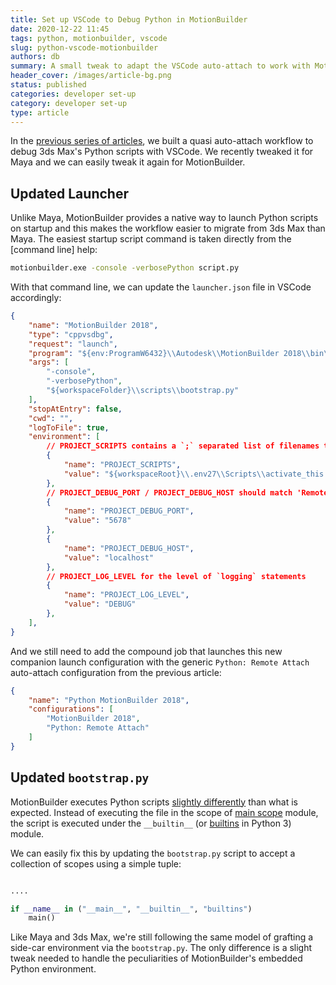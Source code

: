 ```yaml
---
title: Set up VSCode to Debug Python in MotionBuilder
date: 2020-12-22 11:45
tags: python, motionbuilder, vscode
slug: python-vscode-motionbuilder
authors: db
summary: A small tweak to adapt the VSCode auto-attach to work with MotionBuilder
header_cover: /images/article-bg.png
status: published
categories: developer set-up
category: developer set-up
type: article
---
```

<!--
spell-checker:ignore
-->
In the [previous series of articles], we built a quasi auto-attach workflow to debug 3ds Max's Python scripts with VSCode.  We recently tweaked it for Maya and we can easily tweak it again for MotionBuilder.

## Updated Launcher

Unlike Maya, MotionBuilder provides a native way to launch Python scripts on startup and this makes the workflow easier to migrate from 3ds Max than Maya.  The easiest startup script command is taken directly from the [command line] help:

```cmd
motionbuilder.exe -console -verbosePython script.py
```

With that command line, we can update the `launcher.json` file in VSCode accordingly:

```json
{
    "name": "MotionBuilder 2018",
    "type": "cppvsdbg",
    "request": "launch",
    "program": "${env:ProgramW6432}\\Autodesk\\MotionBuilder 2018\\bin\\x64\\motionbuilder.exe",
    "args": [
        "-console",
        "-verbosePython",
        "${workspaceFolder}\\scripts\\bootstrap.py"
    ],
    "stopAtEntry": false,
    "cwd": "",
    "logToFile": true,
    "environment": [
        // PROJECT_SCRIPTS contains a `;` separated list of filenames to run at startup in `bootstrap.py`
        {
            "name": "PROJECT_SCRIPTS",
            "value": "${workspaceRoot}\\.env27\\Scripts\\activate_this.py"
        },
        // PROJECT_DEBUG_PORT / PROJECT_DEBUG_HOST should match 'Remote Attach' below.
        {
            "name": "PROJECT_DEBUG_PORT",
            "value": "5678"
        },
        {
            "name": "PROJECT_DEBUG_HOST",
            "value": "localhost"
        },
        // PROJECT_LOG_LEVEL for the level of `logging` statements
        {
            "name": "PROJECT_LOG_LEVEL",
            "value": "DEBUG"
        },
    ],
}
```

And we still need to add the compound job that launches this new companion launch configuration with the generic `Python: Remote Attach` auto-attach configuration from the previous article:

```json
{
    "name": "Python MotionBuilder 2018",
    "configurations": [
        "MotionBuilder 2018",
        "Python: Remote Attach"
    ]
}
```

## Updated `bootstrap.py`

MotionBuilder executes Python scripts [slightly differently] than what is expected.  Instead of executing the file in the scope of [main scope] module, the script is executed under the `__builtin__` (or [builtins] in Python 3) module.

We can easily fix this by updating the `bootstrap.py` script to accept a collection of scopes using a simple tuple:

```python

....

if __name__ in ("__main__", "__builtin__", "builtins")
    main()
```

Like Maya and 3ds Max, we're still following the same model of grafting a side-car environment via the `bootstrap.py`.  The only difference is a slight tweak needed to handle the peculiarities of MotionBuilder's embedded Python environment.

[main scope]: https://docs.python.org/3/library/__main__.html
[builtins]: https://docs.python.org/3/library/builtins.html#module-builtins
[slightly differently]: https://forums.autodesk.com/t5/motionbuilder-forum/whats-wrong-with-main/td-p/4254363
[previous series of articles]: {filename}../2020-11-30-python-vscode-and-max/python-vscode-and-max.md
